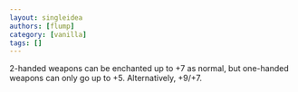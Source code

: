 ```yaml
---
layout: singleidea
authors: [flump]
category: [vanilla]
tags: []
---
```

2-handed weapons can be enchanted up to +7 as normal, but one-handed weapons can only go up to +5. Alternatively, +9/+7.
